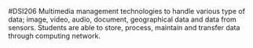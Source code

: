 #DSI206
Multimedia management technologies to handle various type of data; image, video, audio, document, geographical data and data from sensors. Students are able to store, process, maintain and transfer data through computing network. 
